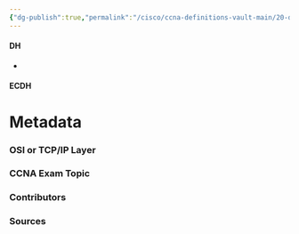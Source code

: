 ```yaml
---
{"dg-publish":true,"permalink":"/cisco/ccna-definitions-vault-main/20-definitions/dh/","tags":["defs_ccna"]}
---
```


#### DH
- 


#### ECDH






# Metadata
### OSI or TCP/IP Layer

### CCNA Exam Topic

### Contributors

### Sources

